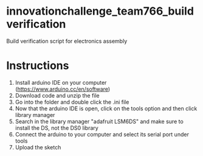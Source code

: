 # innovationchallenge_team766_buildverification
Build verification script for electronics assembly


# Instructions
1. Install arduino IDE on your computer (https://www.arduino.cc/en/software)
2. Download code and unzip the file
3. Go into the folder and double click the .ini file
4. Now that the arduino IDE is open, click on the tools option and then click library manager
5. Search in the library manager "adafruit LSM6DS" and make sure to install the DS, not the DS0 library
6. Connect the arduino to your computer and select its serial port under tools
7. Upload the sketch
